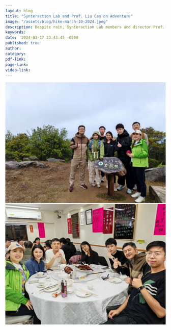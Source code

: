 ```yaml
---
layout: blog
title: "Synteraction Lab and Prof. Liu Can on Adventure"
image: "/assets/blog/hike-march-10-2024.jpeg"
description: Despite rain, Synteraction Lab members and director Prof. Shengdong Zhao together with Prof. Liu Can embarked on a stunning hike in Hong Kong, enjoying scenic vistas and camaraderie. The group overcomes adverse weather, finding beauty in misty landscapes.
keywords: 
date:  2024-03-17 23:43:45 -0500
published: true
author:
category:
pdf-link:
page-link:
video-link:
---
```

<!-- use for image content posting -->
![Alt text](/assets/blog/WeChat-Image_20240311164525.jpeg "a title")
![Alt text](/assets/blog/WeChat-Image_20240311164513.jpeg "a title")